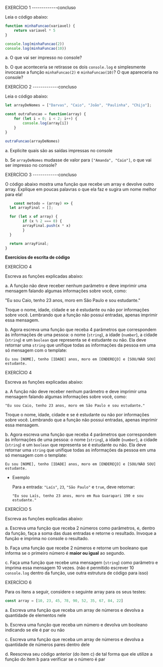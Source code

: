 EXERCÍCIO 1  -------------concluso

Leia o código abaixo:

```jsx
function minhaFuncao(variavel) {
	return variavel * 5
}

console.log(minhaFuncao(2))
console.log(minhaFuncao(10))
```

a. O que vai ser impresso no console?

b. O que aconteceria se retirasse os dois `console.log` e simplesmente invocasse a função `minhaFuncao(2)` e `minhaFuncao(10)`? O que apareceria no console? 



EXERCÍCIO 2  -------------concluso

Leia o código abaixo:

```jsx
let arrayDeNomes = ["Darvas", "Caio", "João", "Paulinha", "Chijo"];

const outraFuncao = function(array) {
	for (let i = 0; i < 2; i++) {
		console.log(array[i])
	}
}

outraFuncao(arrayDeNomes)
```

a. Explicite quais são as saídas impressas no console

b. Se `arrayDeNomes` mudasse de valor para `["Amanda", "Caio"]`, o que vai ser impresso no console?



EXERCÍCIO 3  -------------concluso

O código abaixo mostra uma função que recebe um array e devolve outro array. Explique em poucas palavras o que ela faz e sugira um nome melhor para ela!

```jsx
	const metodo = (array) => {
  let arrayFinal = [];

  for (let x of array) {
		if (x % 2 === 0) {
	    arrayFinal.push(x * x)
		}
  }

  return arrayFinal;
}
```




**Exercícios de escrita de código**

EXERCÍCIO 4

Escreva as funções explicadas abaixo:

a. A função não deve receber nenhum parâmetro e deve imprimir uma mensagem falando algumas informações sobre você, como:

"Eu sou Caio, tenho 23 anos, moro em São Paulo e sou estudante."

Troque o nome, idade, cidade e se é estudante ou não por informações sobre você. Lembrando que a função não possui entradas, apenas imprimir essa mensagem.

b.  Agora escreva uma função que receba 4 parâmetros que correspondem às informações de uma pessoa: o nome (`string`), a idade (`number`), a cidade (`string`) e um `boolean` que representa se é estudante ou não. Ela deve retornar uma `string` que unifique todas as informações da pessoa em uma só mensagem com o template:

```
Eu sou [NOME], tenho [IDADE] anos, moro em [ENDEREÇO] e [SOU/NÃO SOU] estudante.
```

EXERCÍCIO 4

Escreva as funções explicadas abaixo:

a. A função não deve receber nenhum parâmetro e deve imprimir uma mensagem falando algumas informações sobre você, como: 

```
"Eu sou Caio, tenho 23 anos, moro em São Paulo e sou estudante."
```

Troque o nome, idade, cidade e se é estudante ou não por informações sobre você. Lembrando que a função não possui entradas, apenas imprimir essa mensagem.

b.  Agora escreva uma função que receba 4 parâmetros que correspondem às informações de uma pessoa: o nome (`string`), a idade (`number`), a cidade (`string`) e um `boolean` que representa se é estudante ou não. Ela deve retornar uma `string` que unifique todas as informações da pessoa em uma só mensagem com o template:

```
Eu sou [NOME], tenho [IDADE] anos, moro em [ENDEREÇO] e [SOU/NÃO SOU] estudante.
```

- Exemplo

    Para a entrada:  `"Laís"`, `23`, `"São Paulo"` e `true`, deve retornar:

    `"Eu sou Laís, tenho 23 anos, moro em Rua Guarapari 190 e sou estudante."`



EXERCÍCIO 5

Escreva as funções explicadas abaixo:

a. Escreva uma função que receba 2 números como parâmetros, e, dentro da função, faça a soma das duas entradas e retorne o resultado. Invoque a função e imprima no console o resultado.

b. Faça uma função que recebe 2 números e retorne um booleano que informa se o primeiro número é **maior ou igual** ao segundo.

c. Faça uma função que recebe uma mensagem (`string`) como parâmetro e imprima essa mensagem 10 vezes. (não é permitido escrever 10 `console.log` dentro da função, use outra estrutura de código para isso)


EXERCÍCIO 6

Para os itens a seguir, considere o seguinte array para os seus testes:

```jsx
const array = [10, 23, 45, 78, 90, 52, 35, 67, 84, 22]
```

a. Escreva uma função que receba um array de números e devolva a quantidade de elementos nele

b. Escreva uma função que receba um número e devolva um booleano indicando se ele é par ou não

c. Escreva uma função que receba um array de números e devolva a quantidade de números pares dentro dele

d. Reescreva seu código anterior (do item c) de tal forma que ele utilize a função do item b para verificar se o número é par
